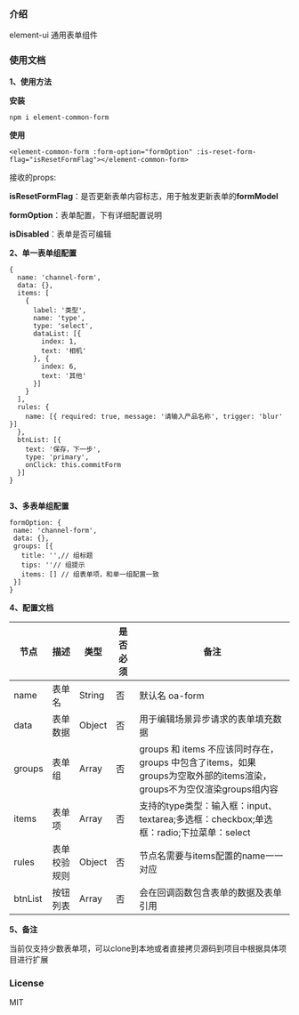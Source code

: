 ### 介绍
element-ui 通用表单组件

### 使用文档

**1、使用方法**

**安装**
```
npm i element-common-form
```
**使用**
```
<element-common-form :form-option="formOption" :is-reset-form-flag="isResetFormFlag"></element-common-form>
```
接收的props:

**isResetFormFlag**：是否更新表单内容标志，用于触发更新表单的**formModel**

**formOption**：表单配置，下有详细配置说明

**isDisabled**：表单是否可编辑

**2、单一表单组配置**

```
{
  name: 'channel-form',
  data: {},
  items: [
    {
      label: '类型',
      name: 'type',
      type: 'select',
      dataList: [{
        index: 1,
        text: '相机'
      }, {
        index: 6,
        text: '其他'
      }]
    }
  ],
  rules: {
    name: [{ required: true, message: '请输入产品名称', trigger: 'blur' }]
  },
  btnList: [{
    text: '保存，下一步',
    type: 'primary',
    onClick: this.commitForm
  }]
}
 
```

**3、多表单组配置**

```
formOption: {
 name: 'channel-form',
 data: {},
 groups: [{
   title: '',// 组标题
   tips: ''// 组提示
   items: [] // 组表单项，和单一组配置一致
 }]
}
```
**4、配置文档**

| 节点 | 描述 | 类型 |是否必须|备注|
| ------------- |-------------| -----| -----| -----|
| name| 表单名 | String|否|默认名 oa-form|
| data| 表单数据 | Object|否|用于编辑场景异步请求的表单填充数据|
| groups| 表单组 | Array|否|groups 和 items 不应该同时存在，groups 中包含了items，如果groups为空取外部的items渲染，groups不为空仅渲染groups组内容|
| items| 表单项 | Array|否|支持的type类型：输入框：input、textarea;多选框：checkbox;单选框：radio;下拉菜单：select|
| rules| 表单校验规则 | Object|否|节点名需要与items配置的name一一对应|
| btnList| 按钮列表 | Array|否|会在回调函数包含表单的数据及表单引用|

**5、备注**

当前仅支持少数表单项，可以clone到本地或者直接拷贝源码到项目中根据具体项目进行扩展

### License
MIT
